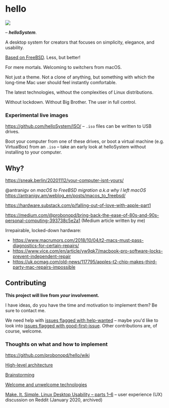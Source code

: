 # hello

![](https://github.com/helloSystem/hello/blob/master/branding/computer-hello.png?raw=true)

– ***helloSystem***. 

A desktop system for creators that focuses on simplicity, elegance, and usability. 

[Based on FreeBSD](https://en.wikipedia.org/wiki/MacOS#/media/File:Unix_timeline.en.svg). Less, but better!

For mere mortals. Welcoming to switchers from macOS.

Not just a theme. Not a clone of anything, but something with which the long-time Mac user should feel instantly comfortable.

The latest technologies, without the complexities of Linux distributions.

Without lockdown. Without Big Brother. The user in full control.

### Experimental live images

https://github.com/helloSystem/ISO/ – `.iso` files can be written to USB drives. 

Boot your computer from one of these drives, or boot a virtual machine (e.g. VirtualBox) from an `.iso` – take an early look at helloSystem without installing to your computer. 

## Why?

https://sneak.berlin/20201112/your-computer-isnt-yours/

@antranigv on *macOS to FreeBSD migration a.k.a why I left macOS* https://antranigv.am/weblog_en/posts/macos_to_freebsd/

https://hardware.substack.com/p/falling-out-of-love-with-apple-part1

https://medium.com/@probonopd/bring-back-the-ease-of-80s-and-90s-personal-computing-393738c5e2a1 (Medium article written by me)

Irrepairable, locked-down hardware: 

* https://www.macrumors.com/2018/10/04/t2-macs-must-pass-diagnostics-for-certain-repairs/
* https://www.vice.com/en/article/yw9qk7/macbook-pro-software-locks-prevent-independent-repair
* https://uk.pcmag.com/old-news/117795/apples-t2-chip-makes-third-party-mac-repairs-impossible

## Contributing

__This project will live from *your* involvement.__

I have ideas, do you have the time and motivation to implement them? Be sure to contact me.

We need help with [issues flagged with help-wanted](https://github.com/search?q=org%3AhelloSystem+is%3Aissue+is%3Aopen+label%3A%22help+wanted%22) – maybe you'd like to look into [issues flagged with good-first-issue](https://github.com/search?q=org%3AhelloSystem+is%3Aissue+is%3Aopen+label%3A%22good+first+issue%22&type=). Other contributions are, of course, welcome.

### Thoughts on what and how to implement

https://github.com/probonopd/hello/wiki

[High-level architecture](../../wiki/Architecture)

[Brainstorming](../../wiki/Brainstorming)

[Welcome and unwelcome technologies](../../wiki/Welcome-and-unwelcome-technologies)

[Make. It. Simple. Linux Desktop Usability – parts 1–6](https://www.reddit.com/r/linux/comments/enp56v/make_it_simple_linux_desktop_usability_part_1/) – user experience (UX) discussion on Reddit (January 2020, archived)
